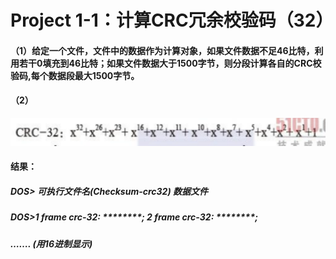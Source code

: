 # Project  1-1：计算CRC冗余校验码（32）
#### （1）给定一个文件，文件中的数据作为计算对象，如果文件数据不足46比特，利用若干0填充到46比特；如果文件数据大于1500字节，则分段计算各自的CRC校验码,每个数据段最大1500字节。 
#### （2）

![](./description2.png)

#### 结果：
##### DOS> 可执行文件名(Checksum-crc32)   数据文件
##### DOS>1 frame crc-32: ********;  2 frame crc-32: ********;
#####              …….          (用16进制显示) 